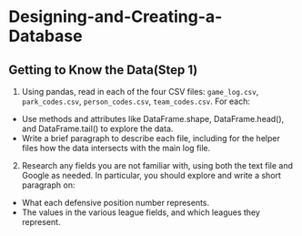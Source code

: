Designing-and-Creating-a-Database
===========================================================

Getting to Know the Data(Step 1)
-----------------------------------------------------------
1. Using pandas, read in each of the four CSV files: `game_log.csv`, `park_codes.csv`, `person_codes.csv`, `team_codes.csv`. For each:<br>
* Use methods and attributes like DataFrame.shape, DataFrame.head(), and DataFrame.tail() to explore the data.<br>
* Write a brief paragraph to describe each file, including for the helper files how the data intersects with the main log file.<br>
2. Research any fields you are not familiar with, using both the text file and Google as needed. In particular, you should explore and write a short paragraph on:<br>
* What each defensive position number represents.
* The values in the various league fields, and which leagues they represent.
